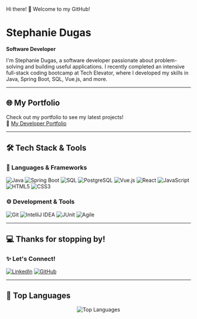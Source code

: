 Hi there! 👋 Welcome to my GitHub!

# Stephanie Dugas  
**Software Developer**  

I'm Stephanie Dugas, a software developer passionate about problem-solving and building useful applications. I recently completed an intensive full-stack coding bootcamp at Tech Elevator, where I developed my skills in Java, Spring Boot, SQL, Vue.js, and more.


---

## 🌐 My Portfolio  
Check out my portfolio to see my latest projects!  
🔗 [My Developer Portfolio](https://stepdugas.github.io/Stephanie-portfolio/)

---

## 🛠️ Tech Stack & Tools  

### 🚀 Languages & Frameworks  
![Java](https://img.shields.io/badge/Java-ED8B00?style=for-the-badge&logo=java&logoColor=white)
![Spring Boot](https://img.shields.io/badge/Spring%20Boot-6DB33F?style=for-the-badge&logo=spring-boot&logoColor=white)
![SQL](https://img.shields.io/badge/SQL-CC2927?style=for-the-badge&logo=Microsoft-SQL-Server&logoColor=white)
![PostgreSQL](https://img.shields.io/badge/PostgreSQL-336791?style=for-the-badge&logo=postgresql&logoColor=white)
![Vue.js](https://img.shields.io/badge/Vue.js-4FC08D?style=for-the-badge&logo=vue.js&logoColor=white)
![React](https://img.shields.io/badge/React-20232A?style=for-the-badge&logo=react&logoColor=61DAFB)
![JavaScript](https://img.shields.io/badge/JavaScript-F7DF1E?style=for-the-badge&logo=javascript&logoColor=black)
![HTML5](https://img.shields.io/badge/HTML5-E34F26?style=for-the-badge&logo=html5&logoColor=white)
![CSS3](https://img.shields.io/badge/CSS3-1572B6?style=for-the-badge&logo=css3&logoColor=white)

### ⚙️ Development & Tools  
![Git](https://img.shields.io/badge/Git-F05032?style=for-the-badge&logo=git&logoColor=white)
![IntelliJ IDEA](https://img.shields.io/badge/IntelliJ_IDEA-000000?style=for-the-badge&logo=intellij-idea&logoColor=white)
![JUnit](https://img.shields.io/badge/JUnit-25A162?style=for-the-badge&logo=junit5&logoColor=white)
![Agile](https://img.shields.io/badge/Agile-009688?style=for-the-badge&logo=agile&logoColor=white)

--- 

## 💻 Thanks for stopping by!
### ✨ Let's Connect! 
[![LinkedIn](https://img.shields.io/badge/LinkedIn-0077B5?style=for-the-badge&logo=linkedin&logoColor=white)](https://www.linkedin.com/in/stephanie-dugas/)
[![GitHub](https://img.shields.io/badge/GitHub-181717?style=for-the-badge&logo=github&logoColor=white)](https://github.com/stepdugas)

---

## 📌 Top Languages  
<p align="center">
  <img src="https://github-readme-stats.vercel.app/api/top-langs/?username=stepdugas&layout=compact&theme=tokyonight" alt="Top Languages">
</p>


